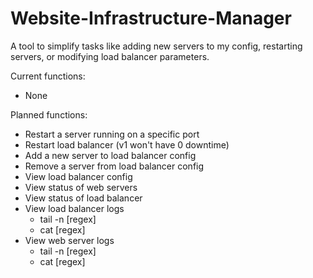 # Website-Infrastructure-Manager
A tool to simplify tasks like adding new servers to my config, restarting servers, or modifying load balancer parameters.

Current functions:
- None

Planned functions:
- Restart a server running on a specific port
- Restart load balancer (v1 won't have 0 downtime)
- Add a new server to load balancer config
- Remove a server from load balancer config
- View load balancer config
- View status of web servers
- View status of load balancer
- View load balancer logs
  - tail -n [regex]
  - cat [regex]
- View web server logs
  - <port> tail -n [regex]
  - <port> cat [regex]
